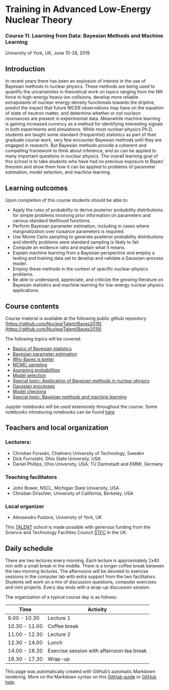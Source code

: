 # Training in Advanced Low-Energy Nuclear Theory
### Course 11. Learning from Data: Bayesian Methods and Machine Learning
University of York, UK, June 10-28, 2019

## Introduction
In recent years there has been an explosion of interest in the use of Bayesian methods in nuclear physics. These methods are being used to quantify the uncertainties in theoretical work on topics ranging from the NN force to high-energy heavy-ion collisions, develop more reliable extrapolants of nuclear-energy-density functionals towards the dripline, predict the impact that future NICER observations may have on the equation of state of neutron matter, and determine whether or not nucleon resonances are present in experimental data. Meanwhile machine learning is gaining increased currency as a method for identifying interesting signals in both experiments and simulations.
While most nuclear-physics Ph.D. students are taught some standard (frequentist) statistics as part of their graduate course work, very few encounter Bayesian methods until they are engaged in research. But Bayesian methods provide a coherent and compelling framework to think about inference, and so can be applied to many important questions in nuclear physics. The overall learning goal of this school is to take students who have had no previous exposure to Bayes’ theorem and show them how it can be applied to problems of parameter estimation, model selection, and machine learning.

## Learning outcomes
Upon completion of this course students should be able to:
- Apply the rules of probability to derive posterior probability distributions for simple problems involving prior information on parameters and various standard likelihood functions.
- Perform Bayesian parameter estimation, including in cases where marginalization over nuisance parameters is required.
- Use Monte Carlo sampling to generate posterior probability distributions and identify problems were standard sampling is likely to fail.
- Compute an evidence ratio and explain what it means.
- Explain machine learning from a Bayesian perspective and employ a testing and training data set to develop and validate a Gaussian-process model.
- Employ these methods in the context of specific nuclear-physics problems.
- Be able to understand, appreciate, and criticize the growing literature on Bayesian statistics and machine learning for low-energy nuclear physics applications.

## Course contents
Course material is available at the following public github repository
[https://github.com/NuclearTalent/Bayes2019](https://github.com/NuclearTalent/Bayes2019)

The following topics will be covered:
- [Basics of Bayesian statistics](topics/basics-of-bayesian-statistics/)
- [Bayesian parameter estimation](topics/bayesian-parameter-estimation/)
- [Why Bayes is better](topics/why-bayes-is-better/)
- [MCMC sampling](topics/mcmc-sampling/)
- [Assigning probabilities](topics/assigning-probabilities/)
- [Model selection](topics/model-selection/)
- [Special topic: Application of Bayesian methods in nuclear physics](topics/application-of-bayesian-methods-in-nuclear-physics/)
- [Gaussian processes](topics/gaussian-processes/)
- [Model checking](topics/model-checking/)
- [Special topic: Bayesian methods and machine learning](topics/bayesian-methods-and-machine-learning/)

Jupyter notebooks will be used extensively throughout the course. Some notebooks introducing notebooks can be found [here](topics/jupyter-and-python-basics/)


## Teachers and local organization

### Lecturers: 
- Christian Forssén, Chalmers University of Technology, Sweden
- Dick Furnstahl, Ohio State University, USA 
- Daniel Phillips, Ohio University, USA; TU Darmstadt and EMMI, Germany

### Teaching facilitators
- John Bower, NSCL, Michigan State University, USA
- Christian Drischler, University of California, Berkeley, USA

### Local organizer
- Alessandro Pastore, University of York, UK

This [TALENT](https://fribtheoryalliance.org/TALENT/) school is made possible with generous funding from the Science and Technology Facilities Council [STFC](https://stfc.ukri.org/) in the UK.

## Daily schedule
There are two lectures every morning. Each lecture is approximately 2x40 min with a small break in the middle. There is a longer coffee break between the two morning lectures. The afternoons will be devoted to exercise sessions in the computer lab with extra support from the two facilitators. Students will work on a mix of discussion questions, computer exercises and mini projects. Every day ends with a wrap-up discussion session.

The organization of a typical course day is as follows:

Time | Activity
------------ | -------------
9.00 - 10.30 | Lecture 1
10.30 - 11.00 | Coffee break
11.00 - 12.30 | Lecture 2
12.30 - 14.00 | Lunch
14.00 - 16.30 | Exercise session with afternoon tea break
16.30 - 17.30 | Wrap-up

This page was automatically created with GitHub’s automatic Markdown rendering. More on the Markdown syntax on this [GitHub guide](https://help.github.com/en/articles/basic-writing-and-formatting-syntax) or [GitHub help](https://help.github.com/en/articles/basic-writing-and-formatting-syntax).

